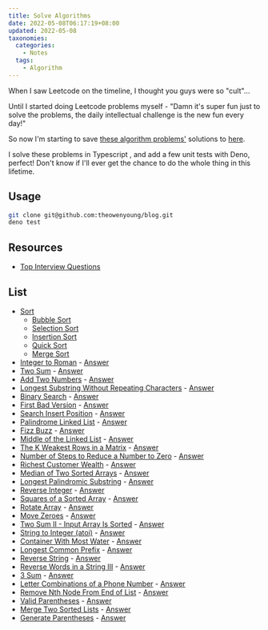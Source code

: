 ```yaml
---
title: Solve Algorithms
date: 2022-05-08T06:17:19+08:00
updated: 2022-05-08
taxonomies:
  categories:
    - Notes
  tags:
    - Algorithm
---
```


When I saw Leetcode on the timeline, I thought you guys were so "cult"...

Until I started doing Leetcode problems myself - "Damn it's super fun just to solve the problems, the daily intellectual challenge is the new fun every day!"

So now I'm starting to save [these algorithm problems'](https://leetcode.com/problemset/all/) solutions to [here](https://github.com/theowenyoung/blog/tree/main/content/algorithms).

I solve these problems in Typescript , and add a few unit tests with Deno, perfect! Don't know if I'll ever get the chance to do the whole thing in this lifetime.

<!-- more -->

## Usage

```bash
git clone git@github.com:theowenyoung/blog.git
deno test
```

## Resources

- [Top Interview Questions](https://leetcode.com/problem-list/top-interview-questions/)

## List

- [Sort](./sort_test.ts)
  - [Bubble Sort](./bubble_sort.ts)
  - [Selection Sort](./selection_sort.ts)
  - [Insertion Sort](./insertion_sort.ts)
  - [Quick Sort](./quick_sort.ts)
  - [Merge Sort](./merge_sort.ts)
- [Integer to Roman](https://leetcode.com/problems/integer-to-roman/) - [Answer](./roman_to_integer_test.ts)
- [Two Sum](https://leetcode.com/problems/two-sum/) - [Answer](./two_sum_test.ts)
- [Add Two Numbers](https://leetcode.com/problems/add-two-numbers/) - [Answer](./add_two_numbers_test.ts)
- [Longest Substring Without Repeating Characters](https://leetcode.com/problems/longest-substring-without-repeating-characters/) - [Answer](./longest_substring_without_repeating_characters_test.ts)
- [Binary Search](https://leetcode.com/problems/binary-search/) - [Answer](./binary_search_test.ts)
- [First Bad Version](https://leetcode.com/problems/first-bad-version/) - [Answer](./first_bad_version_test.ts)
- [Search Insert Position](https://leetcode.com/problems/search-insert-position/) - [Answer](./search_insert_position_test.ts)
- [Palindrome Linked List](https://leetcode.com/problems/palindrome-linked-list/) - [Answer](./palindrome_linked_list_test.ts)
- [Fizz Buzz](https://leetcode.com/problems/fizz-buzz/) - [Answer](./fizz_buzz_test.ts)
- [Middle of the Linked List](https://leetcode.com/problems/middle-of-the-linked-list/) - [Answer](./middle_of_the_linked_list_test.ts)
- [The K Weakest Rows in a Matrix](https://leetcode.com/problems/the-k-weakest-rows-in-a-matrix/) - [Answer](./the_k_weakest_rows_in_a_matrix_test.ts)
- [Number of Steps to Reduce a Number to Zero](https://leetcode.com/problems/number-of-steps-to-reduce-a-number-to-zero/) - [Answer](./number_of_steps_to_reduce_a_number_to_zero_test.ts)
- [Richest Customer Wealth](https://leetcode.com/problems/richest-customer-wealth/) - [Answer](./richest_customer_wealth_test.ts)
- [Median of Two Sorted Arrays](https://leetcode.com/problems/median-of-two-sorted-arrays/) - [Answer](./median_of_two_sorted_arrays_test.ts)
- [Longest Palindromic Substring](https://leetcode.com/problems/longest-palindromic-substring/) - [Answer](./longest_palindromic_substring_test.ts)
- [Reverse Integer](https://leetcode.com/problems/reverse-integer/) - [Answer](./reverse_integer_test.ts)
- [Squares of a Sorted Array](https://leetcode.com/problems/squares-of-a-sorted-array/) - [Answer](./squares_of_a_sorted_array_test.ts)
- [Rotate Array](https://leetcode.com/problems/rotate-array/) - [Answer](./rotate_array_test.ts)
- [Move Zeroes](https://leetcode.com/problems/move-zeroes/) - [Answer](./move_zeroes_test.ts)
- [Two Sum II - Input Array Is Sorted](https://leetcode.com/problems/two-sum-ii-input-array-is-sorted/) - [Answer](./two_sum_ii_input_array_is_sorted_test.ts)
- [String to Integer (atoi)](https://leetcode.com/problems/string-to-integer-atoi/) - [Answer](./string_to_integer_atoi_test.ts)
- [Container With Most Water](https://leetcode.com/problems/container-with-most-water/) - [Answer](./container_with_most_water_test.ts)
- [Longest Common Prefix](https://leetcode.com/problems/longest-common-prefix/) - [Answer](./longest_common_prefix_test.ts)
- [Reverse String](https://leetcode.com/problems/reverse-string/) - [Answer](./reverse_string_test.ts)
- [Reverse Words in a String III](https://leetcode.com/problems/reverse-words-in-a-string-iii/) - [Answer](./reverse_words_in_a_string_iii_test.ts)
- [3 Sum](https://leetcode.com/problems/3sum/) - [Answer](./3sum_test.ts)
- [Letter Combinations of a Phone Number](https://leetcode.com/problems/letter-combinations-of-a-phone-number/) - [Answer](./letter_combinations_of_a_phone_number_test.ts)
- [Remove Nth Node From End of List](https://leetcode.com/problems/remove-nth-node-from-end-of-list/) - [Answer](./remove_nth_node_from_end_of_list_test.ts)
- [Valid Parentheses](https://leetcode.com/problems/valid-parentheses/) - [Answer](./valid_parentheses_test.ts)
- [Merge Two Sorted Lists](https://leetcode.com/problems/merge-two-sorted-lists/) - [Answer](./merge_two_sorted_lists_test.ts)
- [Generate Parentheses](https://leetcode.com/problems/generate-parentheses/) - [Answer](./generate_parentheses_test.ts)
